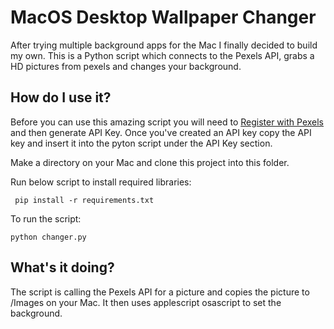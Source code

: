 # MacOS Desktop Wallpaper Changer

After trying multiple background apps for the Mac I finally decided to build my own. This is a Python script which connects to the Pexels API, grabs a HD pictures from pexels and changes your background.

## How do I use it?

Before you can use this amazing script you will need to [Register with Pexels](https://www.pexels.com/login/) and then generate API Key. Once you've created an API key copy the API key and insert it into the pyton script under the API Key section.  

Make a directory on your Mac and clone this project into this folder. 

Run below script to install required libraries:

     pip install -r requirements.txt

To run the script:

    python changer.py


## What's it doing?

The script is calling the Pexels API for a picture and copies the picture to /Images on your Mac. It then uses applescript osascript to set the background.

